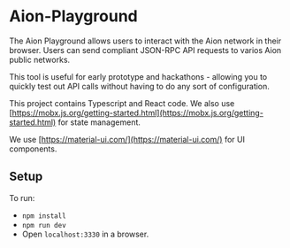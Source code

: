 # Aion-Playground

The Aion Playground allows users to interact with the Aion network in their browser.  Users can send compliant JSON-RPC API requests to varios Aion public networks.

This tool is useful for early prototype and hackathons - allowing you to quickly test out API calls without having to do any sort of configuration.

This project contains Typescript and React code.  We also use [https://mobx.js.org/getting-started.html](https://mobx.js.org/getting-started.html) for state management.

We use [https://material-ui.com/](https://material-ui.com/) for UI components.

## Setup
To run:

* `npm install`
* `npm run dev`
* Open `localhost:3330` in a browser.
